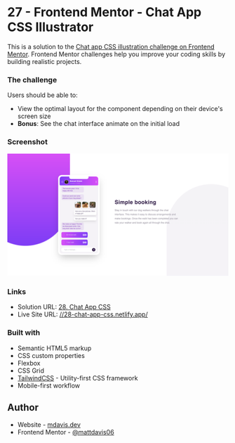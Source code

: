 # 27 - Frontend Mentor - Chat App CSS Illustrator

This is a solution to the [Chat app CSS illustration challenge on Frontend Mentor](https://www.frontendmentor.io/challenges/chat-app-css-illustration-O5auMkFqY). Frontend Mentor challenges help you improve your coding skills by building realistic projects.

### The challenge

Users should be able to:

- View the optimal layout for the component depending on their device's screen size
- **Bonus**: See the chat interface animate on the initial load

### Screenshot

![](./screenshot.jpg)

### Links

- Solution URL: [28. Chat App CSS](https://github.com/mattdavis06/Frontend-Mentor-Projects/tree/main/28.%20chat-app-css)
- Live Site URL: [//28-chat-app-css.netlify.app/](https://28-chat-app-css.netlify.app/)

### Built with

- Semantic HTML5 markup
- CSS custom properties
- Flexbox
- CSS Grid
- [TailwindCSS](https://tailwindcss.com/) - Utility-first CSS framework
- Mobile-first workflow

## Author

- Website - [mdavis.dev](https://www.mdavis.dev)
- Frontend Mentor - [@mattdavis06](https://www.frontendmentor.io/profile/mattdavis06)
